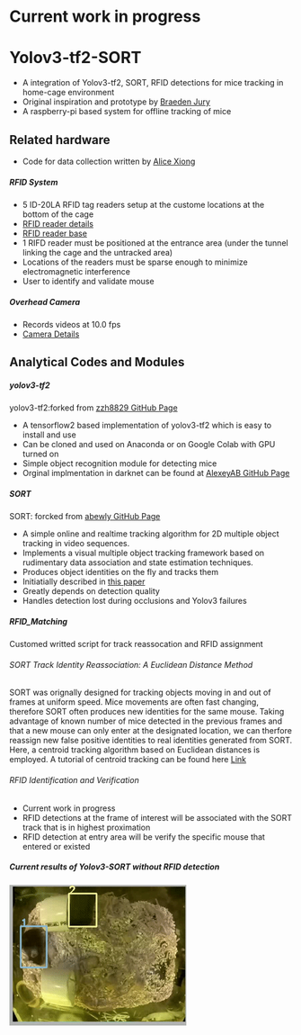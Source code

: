 # Current work in progress
# Yolov3-tf2-SORT
- A integration of Yolov3-tf2, SORT, RFID detections for mice tracking in home-cage environment
- Original inspiration and prototype by [Braeden Jury](https://github.com/ubcbraincircuits/NaturalMouseTracker)
- A raspberry-pi based system for offline tracking of mice 
## Related hardware
- Code for data collection written by [Alice Xiong](https://github.com/ubcbraincircuits/NaturalMouseTracker_rpi)
##### RFID System
- 5 ID-20LA RFID tag readers setup at the custome locations at the bottom of the cage
- [RFID reader details](https://www.sparkfun.com/products/11828)
- [RFID reader base](https://www.sparkfun.com/products/9963)
- 1 RIFD reader must be positioned at the entrance area (under the tunnel linking the cage and the untracked area)
- Locations of the readers must be sparse enough to minimize electromagnetic interference
- User to identify and validate mouse 
##### Overhead Camera 
- Records videos at 10.0 fps
- [Camera Details](https://www.buyapi.ca/product/raspberry-pi-camera-g-with-fisheye-lens/)
## Analytical Codes and Modules
##### yolov3-tf2 
yolov3-tf2:forked from [zzh8829 GitHub Page](https://github.com/zzh8829/yolov3-tf2)
- A tensorflow2 based implementation of yolov3-tf2 which is easy to install and use
- Can be cloned and used on Anaconda or on Google Colab with GPU turned on 
- Simple object recognition module for detecting mice
- Orginal implmentation in darknet can be found at [AlexeyAB GitHub Page](https://github.com/AlexeyAB/darknet)
##### SORT 
SORT: forcked from [abewly GitHub Page](https://github.com/abewley/sort)
- A simple online and realtime tracking algorithm for 2D multiple object tracking in video sequences.
- Implements a visual multiple object tracking framework based on 
rudimentary data association and state estimation techniques. 
- Produces object identities on the fly and tracks them 
- Initiatially described in [this paper](https://arxiv.org/abs/1602.00763)
- Greatly depends on detection quality
- Handles detection lost during occlusions and Yolov3 failures
##### RFID_Matching 
Customed writted script for track reassocation and RFID assignment
###### SORT Track Identity Reassociation: A Euclidean Distance Method
SORT was orignally designed for tracking objects moving in and out of frames at uniform speed.
Mice movements are often fast changing, therefore SORT often produces new identities for the same mouse.
Taking advantage of known number of mice detected in the previous frames and that a new mouse can only enter at the 
designated location, we can therfore reassign new false positive identities to real identities generated from SORT. Here, 
a centroid tracking algorithm based on Euclidean distances is employed. A tutorial of centroid tracking can be found 
here [Link](https://www.pyimagesearch.com/2018/07/23/simple-object-tracking-with-opencv/)
###### RFID Identification and Verification
- Current work in progress
- RFID detections at the frame of interest will be associated with the SORT track that is in highest proximation 
- RFID detection at entry area will be verify the specific mouse that entered or existed
##### Current results of Yolov3-SORT without RFID detection
![](Sample_nonRFID.gif)
